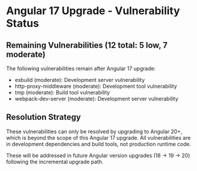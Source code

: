 # Angular 17 Upgrade - Vulnerability Status

## Remaining Vulnerabilities (12 total: 5 low, 7 moderate)

The following vulnerabilities remain after Angular 17 upgrade:
- esbuild (moderate): Development server vulnerability
- http-proxy-middleware (moderate): Development tool vulnerability  
- tmp (moderate): Build tool vulnerability
- webpack-dev-server (moderate): Development server vulnerability

## Resolution Strategy

These vulnerabilities can only be resolved by upgrading to Angular 20+, which is beyond the scope of this Angular 17 upgrade. All vulnerabilities are in development dependencies and build tools, not production runtime code.

These will be addressed in future Angular version upgrades (18 → 19 → 20) following the incremental upgrade path.
